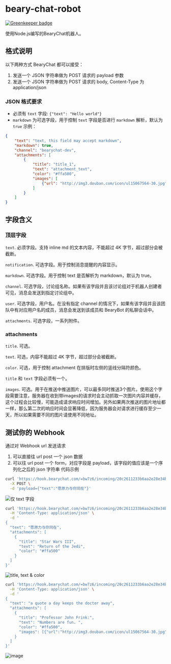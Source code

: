 # beary-chat-robot

[![Greenkeeper badge](https://badges.greenkeeper.io/Rocket1184/beary-chat-robot.svg)](https://greenkeeper.io/)

使用Node.js编写的BearyChat机器人。

## 格式说明
以下两种方式 BearyChat 都可以接受：

1. 发送一个 JSON 字符串做为 POST 请求的 payload 参数
2. 发送一个 JSON 字符串做为 POST 请求的 body, Content-Type 为 application/json

### JSON 格式要求

 - 必须有 `text` 字段: `{"text": "Hello world"}`
 - `markdown` 为可选字段，用于控制 `text` 字段是否进行 `markdown` 解析，默认为 `true`
示例：

```json
{
    "text": "text, this field may accept markdown",
    "markdown": true,
    "channel": "bearychat-dev",
    "attachments": [
        {
            "title": "title_1",
            "text": "attachment_text",
            "color": "#ffa500",
            "images": [
                {"url": "http://img3.douban.com/icon/ul15067564-30.jpg"}
            ]
        }
    ]
}
```

## 字段含义

### 顶层字段

`text`. 必须字段。支持 inline md 的文本内容，不能超过 4K 字节，超过部分会被截断。

`notification`. 可选字段。用于控制消息提醒的内容显示。

`markdown`. 可选字段。用于控制 text 是否解析为 markdown，默认为 true。

`channel`. 可选字段，讨论组名称。如果有该字段并且该讨论组对于机器人创建者可见，消息会发送到指定讨论组中。

`user`. 可选字段，用户名。在没有指定 channel 的情况下，如果有该字段并且该团队中有对应用户名的成员，消息会发送到该成员和 BearyBot 的私聊会话中。

`attachments`. 可选字段，一系列附件。

### attachments
`title`. 可选。

`text`. 可选，内容不能超过 4K 字节，超过部分会被截断。

`color`. 可选，用于控制 attachment 在排版时左侧的竖线分隔符颜色。

`title` 和 `text` 字段必须有一个。

`images`. 可选。用于在推送中推送图片，可以最多同时推送3个图片。使用这个字段需要注意，服务器在收到带images的请求时会主动抓取一次图片内容并缓存，这个过程会比较慢，可能造成请求响应时间增加。另外如果两次推送的图片地址都一样，那么第二次的响应时间会显著降低，因为服务器会对请求进行缓存至少一天，所以如果需要不同的图片请使用不同地址。

## 测试你的 Webhook

通过对 Webhook url 发送请求

1. 可以直接往 url post 一个 json 数据
2. 可以往 url post 一个 form，对应字段是 payload，该字段的值应该是一个序列化之后的 json 字符串
代码示例

```bash
curl 'https://hook.bearychat.com/=bw7z6/incoming/20c2611233b6aa2e28e34b8703a58bbe' \
  -X POST \
  -d 'payload={"text":"愿原力与你同在"}'
```

![仅 text 字段](https://auto601.bearychat.com/tutorials/image/incoming_r2d2_1.png)

```bash
curl 'https://hook.bearychat.com/=bw7z6/incoming/20c2611233b6aa2e28e34b8703a58bbe' \
  -H 'Content-Type: application/json' \
  -d '
{
  "text": "愿原力与你同在",
  "attachments": [
    {
      "title": "Star Wars III",
      "text": "Return of the Jedi",
      "color": "#ffa500"
    }
  ]
}'
```

![title, text & color](https://auto601.bearychat.com/tutorials/image/incoming_r2d2_2.png)

```bash
curl 'https://hook.bearychat.com/=bw7z6/incoming/20c2611233b6aa2e28e34b8703a58bbe' \
  -H 'Content-Type: application/json' \
  -d '
{
  "text": "a quote a day keeps the doctor away",
  "attachments": [
    {
      "title": "Professor John Frink:",
      "text": "Numbers are fun. ",
      "color": "#ffa500",
      "images": [{"url":"http://img3.douban.com/icon/ul15067564-30.jpg"}]
    }
  ]
}'
```

![image](https://auto601.bearychat.com/tutorials/image/incoming_prof_frink.png)